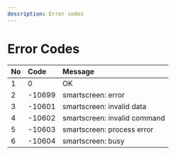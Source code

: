 ```yaml
---
description: Error codes
---
```


# Error Codes

| **No** | **Code** | **Message** |
| :--- | :--- | :--- |
| 1 | 0 | OK |
| 2 | -10699 | smartscreen: error |
| 3 | -10601 | smartscreen: invalid data |
| 4 | -10602 | smartscreen: invalid command |
| 5 | -10603 | smartscreen: process error |
| 6 | -10604 | smartscreen: busy |

